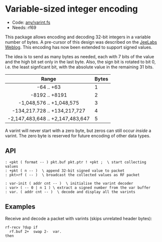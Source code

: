 # Variable-sized integer encoding

[code]: any/varint.fs (rf69)
* Code: <a href="https://github.com/jeelabs/embello/tree/master/explore/1608-forth/flib/any/varint.fs">any/varint.fs</a>
* Needs: rf69

This package allows encoding and decoding 32-bit integers in a variable number of
bytes. A pre-cursor of this design was described on the [JeeLabs
Weblog](http://jeelabs.org/article/1620c/). This encoding has now been extended
to support signed values.

The idea is to send as many bytes as needed,
each with 7 bits of the value and the high bit set only in the last byte.
Also, the sign bit is rotated to bit 0, i.e. the least signficant bit, with
the absolute value in the remaining 31 bits.

| Range | Bytes |
| :---: | --- |
| -64 .. +63 | 1 |
| -8192 .. +8191 | 2 |
| -1,048,576 .. +1,048,575 | 3 |
| -134,217.728 .. +134,217,727 | 4 |
| -2,147,483,648 .. +2,147,483,647 | 5 |

A varint will never start with a zero byte, but zeros can still occur _inside_
a varint. The zero byte is reserved for future encoding of other data types.

## API

[defs]: <> (<pkt +pkt pkt>rf)
```
: <pkt ( format -- ) pkt.buf pkt.ptr ! +pkt ;  \ start collecting values
: +pkt ( n -- )  \ append 32-bit signed value to packet
: pkt>rf ( -- )  \ broadcast the collected values as RF packet
```

[defs]: <> (var-init var> var.)
```
: var-init ( addr cnt -- )  \ initialise the varint decoder
: var> ( -- 0 | n 1 ) \ extract a signed number from the var buffer
: var. ( addr cnt -- )  \ decode and display all the varints
```

## Examples

Receive and decode a packet with varints (skips unrelated header bytes):

    rf-recv ?dup if
      rf.buf 2+  swap 2-  var.
    then
